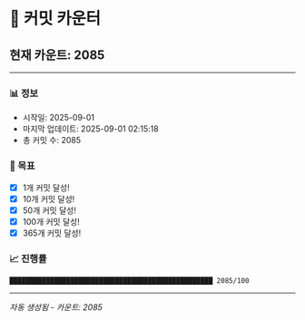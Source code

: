 # 🔢 커밋 카운터

## 현재 카운트: 2085

---

### 📊 정보
- 시작일: 2025-09-01
- 마지막 업데이트: 2025-09-01 02:15:18
- 총 커밋 수: 2085

### 🎯 목표
- [x] 1개 커밋 달성!
- [x] 10개 커밋 달성!
- [x] 50개 커밋 달성!
- [x] 100개 커밋 달성!
- [x] 365개 커밋 달성!

### 📈 진행률
```
██████████████████████████████████████████████████ 2085/100
```

---
*자동 생성됨 - 카운트: 2085*
